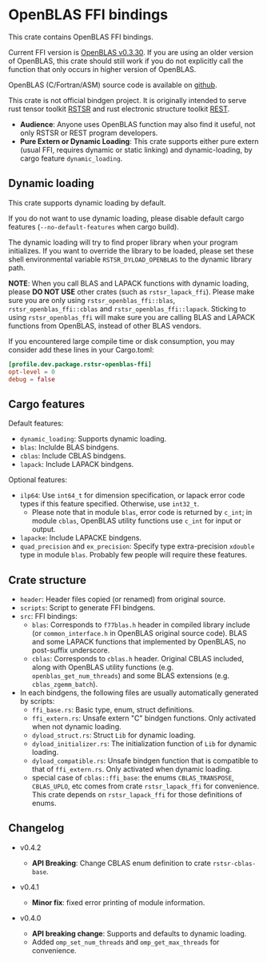 # OpenBLAS FFI bindings

This crate contains OpenBLAS FFI bindings.

Current FFI version is [OpenBLAS v0.3.30](https://github.com/OpenMathLib/OpenBLAS/releases/tag/v0.3.30). If you are using an older version of OpenBLAS, this crate should still work if you do not explicitly call the function that only occurs in higher version of OpenBLAS.

OpenBLAS (C/Fortran/ASM) source code is available on [github](https://github.com/OpenMathLib/OpenBLAS).

This crate is not official bindgen project. It is originally intended to serve rust tensor toolkit [RSTSR](https://github.com/RESTGroup/rstsr) and rust electronic structure toolkit [REST](https://gitee.com/RESTGroup/rest).

- **Audience**: Anyone uses OpenBLAS function may also find it useful, not only RSTSR or REST program developers.
- **Pure Extern or Dynamic Loading**: This crate supports either pure extern (usual FFI, requires dynamic or static linking) and dynamic-loading, by cargo feature `dynamic_loading`.

## Dynamic loading

This crate supports dynamic loading by default.

If you do not want to use dynamic loading, please disable default cargo features (`--no-default-features` when cargo build).

The dynamic loading will try to find proper library when your program initializes. If you want to override the library to be loaded, please set these shell environmental variable `RSTSR_DYLOAD_OPENBLAS` to the dynamic library path.

**NOTE**: When you call BLAS and LAPACK functions with dynamic loading, please **DO NOT USE** other crates (such as `rstsr_lapack_ffi`). Please make sure you are only using `rstsr_openblas_ffi::blas`, `rstsr_openblas_ffi::cblas` and `rstsr_openblas_ffi::lapack`. Sticking to using `rstsr_openblas_ffi` will make sure you are calling BLAS and LAPACK functions from OpenBLAS, instead of other BLAS vendors.

If you encountered large compile time or disk consumption, you may consider add these lines in your Cargo.toml:

```toml
[profile.dev.package.rstsr-openblas-ffi]
opt-level = 0
debug = false
```

## Cargo features

Default features:

- `dynamic_loading`: Supports dynamic loading.
- `blas`: Inclulde BLAS bindgens.
- `cblas`: Include CBLAS bindgens.
- `lapack`: Include LAPACK bindgens.

Optional features:

- `ilp64`: Use `int64_t` for dimension specification, or lapack error code types if this feature specified. Otherwise, use `int32_t`.
    - Please note that in module `blas`, error code is returned by `c_int`; in module `cblas`, OpenBLAS utility functions use `c_int` for input or output.
- `lapacke`: Include LAPACKE bindgens.
- `quad_precision` and `ex_precision`: Specify type extra-precision `xdouble` type in module `blas`. Probably few people will require these features.

## Crate structure

- `header`: Header files copied (or renamed) from original source.
- `scripts`: Script to generate FFI bindgens.
- `src`: FFI bindings:
    - `blas`: Corresponds to `f77blas.h` header in compiled library include (or `common_interface.h` in OpenBLAS original source code). BLAS and some LAPACK functions that implemented by OpenBLAS, no post-suffix underscore.
    - `cblas`: Corresponds to `cblas.h` header. Original CBLAS included, along with OpenBLAS utility functions (e.g. `openblas_get_num_threads`) and some BLAS extensions (e.g. `cblas_zgemm_batch`).
- In each bindgens, the following files are usually automatically generated by scripts:
    - `ffi_base.rs`: Basic type, enum, struct definitions.
    - `ffi_extern.rs`: Unsafe extern "C" bindgen functions. Only activated when not dynamic loading.
    - `dyload_struct.rs`: Struct `Lib` for dynamic loading.
    - `dyload_initializer.rs`: The initialization function of `Lib` for dynamic loading.
    - `dyload_compatible.rs`: Unsafe bindgen function that is compatible to that of `ffi_extern.rs`. Only activated when dynamic loading.
    - special case of `cblas::ffi_base`: the enums `CBLAS_TRANSPOSE`, `CBLAS_UPLO`, etc comes from crate `rstsr_lapack_ffi` for convenience. This crate depends on `rstsr_lapack_ffi` for those definitions of enums.

## Changelog

- v0.4.2

    - **API Breaking**: Change CBLAS enum definition to crate `rstsr-cblas-base`.

- v0.4.1

    - **Minor fix**: fixed error printing of module information.

- v0.4.0

    - **API breaking change**: Supports and defaults to dynamic loading.
    - Added `omp_set_num_threads` and `omp_get_max_threads` for convenience.
